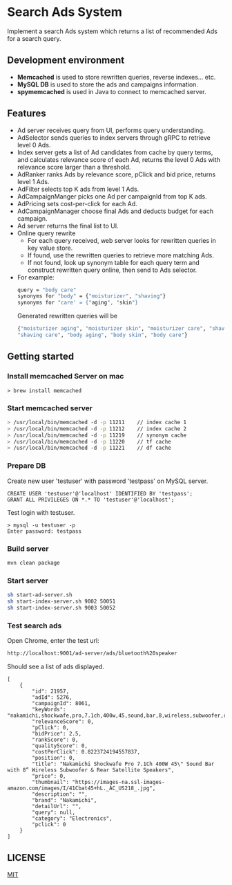 # Search Ads System
Implement a search Ads system which returns a list of recommended Ads for a search query.

## Development environment
- **Memcached** is used to store rewritten queries, reverse indexes... etc.
- **MySQL DB** is used to store the ads and campaigns information.
- **spymemcached** is used in Java to connect to memcached server.
## Features
- Ad server receives query from UI, performs query understanding.
- AdSelector sends queries to index servers through gRPC to retrieve level 0 Ads.
- Index server gets a list of Ad candidates from cache by query terms, and calculates relevance score of each Ad, returns the level 0 Ads with relevance score larger than a threshold.
- AdRanker ranks Ads by relevance score, pClick and bid price, returns level 1 Ads.
- AdFilter selects top K ads from level 1 Ads.
- AdCampaignManger picks one Ad per campaignId from top K ads.
- AdPricing sets cost-per-click for each Ad.
- AdCampaignManager choose final Ads and deducts budget for each campaign.
- Ad server returns the final list to UI.
- Online query rewrite
    - For each query received, web server looks for rewritten queries in key value store.
    - If found, use the rewritten queries to retrieve more matching Ads.
    - If not found, look up synonym table for each query term and construct rewritten query online, 
      then send to Ads selector.
- For example:
    ```bash
    query = "body care"
    synonyms for "body" = {"moisturizer", "shaving"}
    synonyms for "care' = {"aging", "skin"}
    ``` 
    Generated rewritten queries will be
    ```bash
    {"moisturizer aging", "moisturizer skin", "moisturizer care", "shaving aging", "shaving skin",
    "shaving care", "body aging", "body skin", "body care"}
    ```
## Getting started
### Install memcached Server on mac
```
> brew install memcached
```
### Start memcached server
```bash
> /usr/local/bin/memcached -d -p 11211    // index cache 1
> /usr/local/bin/memcached -d -p 11212    // index cache 2
> /usr/local/bin/memcached -d -p 11219    // synonym cache
> /usr/local/bin/memcached -d -p 11220    // tf cache
> /usr/local/bin/memcached -d -p 11221    // df cache

```
### Prepare DB
Create new user 'testuser' with password 'testpass' on MySQL server.
```
CREATE USER 'testuser'@'localhost' IDENTIFIED BY 'testpass';
GRANT ALL PRIVILEGES ON *.* TO 'testuser'@'localhost';
```
Test login with testuser.
```
> mysql -u testuser -p
Enter password: testpass
```
### Build server
```bash
mvn clean package
```
### Start server
```bash
sh start-ad-server.sh
sh start-index-server.sh 9002 50051
sh start-index-server.sh 9003 50052
```
### Test search ads
Open Chrome, enter the test url:
```bash
http://localhost:9001/ad-server/ads/bluetooth%20speaker
```
Should see a list of ads displayed.
```aidl
[
    {
        "id": 21957,
        "adId": 5276,
        "campaignId": 8061,
        "keyWords": "nakamichi,shockwafe,pro,7.1ch,400w,45,sound,bar,8,wireless,subwoofer,rear,satellite,speaker",
        "relevanceScore": 0,
        "pClick": 0,
        "bidPrice": 2.5,
        "rankScore": 0,
        "qualityScore": 0,
        "costPerClick": 0.8223724194557837,
        "position": 0,
        "title": "Nakamichi Shockwafe Pro 7.1Ch 400W 45\" Sound Bar with 8” Wireless Subwoofer & Rear Satellite Speakers",
        "price": 0,
        "thumbnail": "https://images-na.ssl-images-amazon.com/images/I/41Cbat45+hL._AC_US218_.jpg",
        "description": "",
        "brand": "Nakamichi",
        "detailUrl": "",
        "query": null,
        "category": "Electronics",
        "pclick": 0
    }
]
```
## LICENSE

[MIT](./License.txt)


